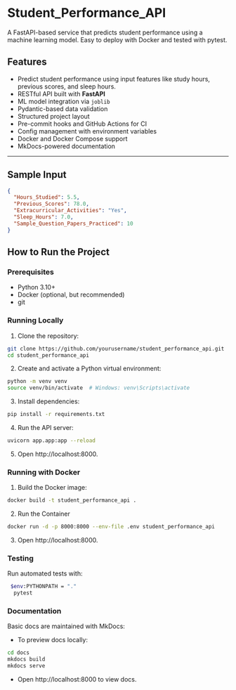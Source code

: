 # Student_Performance_API
A FastAPI-based service that predicts student performance using a machine learning model. Easy to deploy with Docker and tested with pytest.


##  Features

- Predict student performance using input features like study hours, previous scores, and sleep hours.
- RESTful API built with **FastAPI**
- ML model integration via `joblib`
- Pydantic-based data validation
- Structured project layout
- Pre-commit hooks and GitHub Actions for CI
- Config management with environment variables
- Docker and Docker Compose support
- MkDocs-powered documentation

---
##  Sample Input

```json
{
  "Hours_Studied": 5.5,
  "Previous_Scores": 78.0,
  "Extracurricular_Activities": "Yes",
  "Sleep_Hours": 7.0,
  "Sample_Question_Papers_Practiced": 10
}
```
## How to Run the Project

### Prerequisites

- Python 3.10+
- Docker (optional, but recommended)
- git

### Running Locally

1. Clone the repository:

```bash
git clone https://github.com/yourusername/student_performance_api.git
cd student_performance_api
```
2. Create and activate a Python virtual environment:
```bash
python -m venv venv
source venv/bin/activate  # Windows: venv\Scripts\activate
```
3. Install dependencies:
```bash
pip install -r requirements.txt
```
4. Run the API server:
```bash
uvicorn app.app:app --reload
```
5. Open http://localhost:8000.

### Running with Docker
1. Build the Docker image:
```bash
docker build -t student_performance_api .
```
2. Run the Container
```bash
docker run -d -p 8000:8000 --env-file .env student_performance_api
```
3. Open http://localhost:8000.

### Testing
Run automated tests with:
```bash
 $env:PYTHONPATH = "."                  
  pytest
```
### Documentation
Basic docs are maintained with MkDocs:
- To preview docs locally:
```bash
cd docs
mkdocs build
mkdocs serve
```
- Open http://localhost:8000 to view docs.


